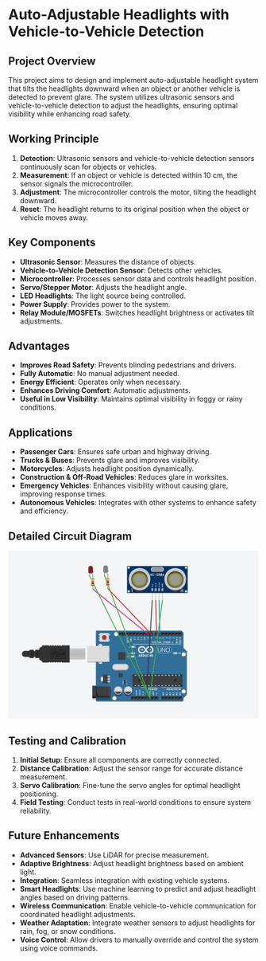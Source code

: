 # Auto-Adjustable Headlights with Vehicle-to-Vehicle Detection

## Project Overview

This project aims to design and implement auto-adjustable headlight system that tilts the headlights downward when an object or another vehicle is detected to prevent glare. The system utilizes ultrasonic sensors and vehicle-to-vehicle detection to adjust the headlights, ensuring optimal visibility while enhancing road safety.

## Working Principle

1. **Detection**: Ultrasonic sensors and vehicle-to-vehicle detection sensors continuously scan for objects or vehicles.
2. **Measurement**: If an object or vehicle is detected within 10 cm, the sensor signals the microcontroller.
3. **Adjustment**: The microcontroller controls the motor, tilting the headlight downward.
4. **Reset**: The headlight returns to its original position when the object or vehicle moves away.

## Key Components

- **Ultrasonic Sensor**: Measures the distance of objects.
- **Vehicle-to-Vehicle Detection Sensor**: Detects other vehicles.
- **Microcontroller**: Processes sensor data and controls headlight position.
- **Servo/Stepper Motor**: Adjusts the headlight angle.
- **LED Headlights**: The light source being controlled.
- **Power Supply**: Provides power to the system.
- **Relay Module/MOSFETs**: Switches headlight brightness or activates tilt adjustments.

## Advantages

- **Improves Road Safety**: Prevents blinding pedestrians and drivers.
- **Fully Automatic**: No manual adjustment needed.
- **Energy Efficient**: Operates only when necessary.
- **Enhances Driving Comfort**: Automatic adjustments.
- **Useful in Low Visibility**: Maintains optimal visibility in foggy or rainy conditions.

## Applications

- **Passenger Cars**: Ensures safe urban and highway driving.
- **Trucks & Buses**: Prevents glare and improves visibility.
- **Motorcycles**: Adjusts headlight position dynamically.
- **Construction & Off-Road Vehicles**: Reduces glare in worksites.
- **Emergency Vehicles**: Enhances visibility without causing glare, improving response times.
- **Autonomous Vehicles**: Integrates with other systems to enhance safety and efficiency.

## Detailed Circuit Diagram

![Circuit Diagram](docs/circuit-diagram.png)

## Testing and Calibration

1. **Initial Setup**: Ensure all components are correctly connected.
2. **Distance Calibration**: Adjust the sensor range for accurate distance measurement.
3. **Servo Calibration**: Fine-tune the servo angles for optimal headlight positioning.
4. **Field Testing**: Conduct tests in real-world conditions to ensure system reliability.

## Future Enhancements

- **Advanced Sensors**: Use LiDAR for precise measurement.
- **Adaptive Brightness**: Adjust headlight brightness based on ambient light.
- **Integration**: Seamless integration with existing vehicle systems.
- **Smart Headlights**: Use machine learning to predict and adjust headlight angles based on driving patterns.
- **Wireless Communication**: Enable vehicle-to-vehicle communication for coordinated headlight adjustments.
- **Weather Adaptation**: Integrate weather sensors to adjust headlights for rain, fog, or snow conditions.
- **Voice Control**: Allow drivers to manually override and control the system using voice commands.
